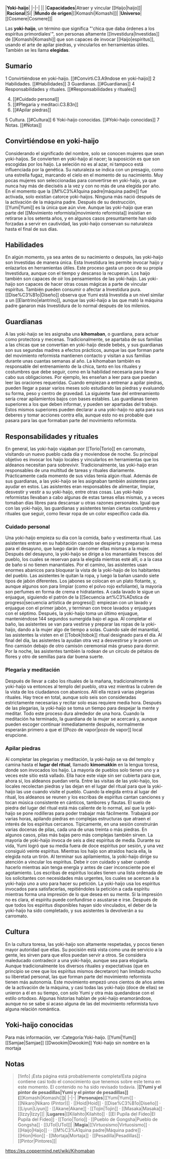 

|**Yoki-haijo**|
|-|-|
||
|**Capacidades**|Atraer y vincular [[Haijo\|haijo]]|
|**Racional**|Sí|
|**Mundo de origen**|[[Komashi\|Komashi]]|
|**Universo**|[[Cosmere\|Cosmere]]|

Las **yoki-haijo**, un término que significa "'chica que daba órdenes a los espíritus primordiales'", son personas altamente [[Investidura\|Investidas]] de [[Komashi\|Komashi]] que son capaces de invocar [[Haijo\|espíritus]], usando el arte de apilar piedras, y vincularlos en herramientas útiles. También se les llama **elegidas**.

## Sumario

1 Convirtiéndose en yoki-haijo. [[#Convirti.C3.A9ndose en yoki-haijo]] 
2 Habilidades. [[#Habilidades]] 
3 Guardianas. [[#Guardianas]] 
4 Responsabilidades y rituales. [[#Responsabilidades y rituales]] 

4. [[#Cuidado personal]] 
4. [[#Plegaria y meditaci.C3.B3n]] 
4. [[#Apilar piedras]] 


5 Cultura. [[#Cultura]] 
6 Yoki-haijo conocidas. [[#Yoki-haijo conocidas]] 
7 Notas. [[#Notas]] 


## Convirtiéndose en yoki-haijo
Considerando el significado del nombre, solo se conocen mujeres que sean yoki-haijos. Se convierten en yoki-haijo al nacer; la suposición es que son escogidas por los haijo. La seleción no es al azar, ni tampoco está influenciada por la genética. Su naturaleza se indica con un presagio, como una estrella fugaz, marcando el cielo en el momento de su nacimiento. Muy pocas mujeres son seleccionadas para convertirse en yoki-haijo, ya que nunca hay más de dieciséis a la vez y con no más de una elegida por año. En el momento que la [[M%C3%A1quina padre\|máquina padre]] fue activada, solo existían catorce yoki-haijos. Ninguna más nació después de la activación de la máquina padre. Después de su destrucción, [[Yumi\|Yumi]] es la única que aún vive.
Aunque las yoki-haijo que eran parte del [[Movimiento reformista\|movimiento reformista]] insistían en retirarse a los setenta años, y en algunos casos presuntamente han sido forzadas a servir en cautividad, las yoki-haijo conservan su naturaleza hasta el final de sus días.

## Habilidades
En algún momento, ya sea antes de su nacimiento o después, las yoki-haijo son Investidas de manera única. Esta Investidura les permite invocar haijo y enlazarlos en herramientas útiles. Este proceso gasta un poco de su propia Investidura, aunque con el tiempo y descanso la recuperan. Los haijo también son capaces de oír los pensamientos de las yoki-haijo.
Las yoki-haijo son capaces de hacer otras cosas mágicas a parte de vincular espíritus. También pueden consumir o afectar a Investidura pura. [[Dise%C3%B1o\|Diseño]] observa que Yumi está Investida a un nivel similar a un [[Elantrino\|elantrino]], aunque las yoki-haijo a las que mató la máquina padre ganaron más Investidura de lo normal después de los milenios.

## Guardianas
A las yoki-haijo se les asignaba una **kihomaban**, o guardiana, para actuar como protectora y mecenas. Tradicionalmente, se apartaba de sus familias a las chicas que se convertían en yoki-haijo desde bebés, y sus guardianas son sus segundas madres a efectos prácticos, aunque las que forman parte del movimiento reformista mantienen contacto y visitan a sus familias durante unas cuantas semanas al año. La kihomaban también es responsable del entrenamiento de la chica, tanto en los rituales y costumbres que debe seguir, como en la habilidad necesaria para llevar a cabo sus obligaciones. Por ejemplo, les enseñan a leer para que puedan leer las oraciones requeridas. Cuando empiezan a entrenar a apilar piedras, pueden llegar a pasar varios meses solo estudiando las piedras y evaluando su forma, peso y centro de gravedad. La siguiente fase del entrenamiento sería crear apilamientos bajos con bases estables.
Las guardianas tienen superiores a los que deben informar, y pueden ser apartadas del trabajo. Estos mismos superiores pueden declarar a una yoki-haijo no apta para sus deberes y tomar acciones contra ella, aunque esto no es probable que pasara para las que formaban parte del movimiento reformista.

## Responsabilidades y rituales
En general, las yoki-haijo viajaban por [[Torio\|Torio]] en carromato, visitando un nuevo pueblo cada día y moviendose de noche. Su principal objetivo es invocar los haijo locales y vincularlos en herramientas que los aldeanos necesitan para sobrevivir.
Tradicionalmente, las yoki-haijo eran responsables de una multitud de tareas y rituales diariamente. Prácticamente cada momento de sus vidas tenía algún ritual. Además de sus guardianas, a las yoki-haijo se les asignaban también asistentes para ayudar en estos. Las asistentes eran responsables de alimentar, limpiar, desvestir y vestir a su yoki-haijo, entre otras cosas. Las yoki-haijo reformistas llevaban a cabo algunas de estas tareas ellas mismas, y a veces tomaban días libres para descansar u otras razones personales. Igual que con las yoki-haijo, las guardianas y asistentes tenían ciertas costumbres y rituales que seguir, como llevar ropa de un color específico cada día.

### Cuidado personal
Una yoki-haijo empieza su día con la comida, baño y vestimenta ritual. Las asistentes entran en su habitación cuando se despierta y preparan la mesa para el desayuno, que luego darán de comer ellas mismas a la mujer.
Después del desayuno, la yoki-haijo se dirige a los manantiales frescos del pueblo, los cuales se reservan para la elegida mientras esté allí, o a la casa de baño si no tienen manantiales. Por el camino, las asistentes usan enormes abanicos para bloquear la vista de la yoki-haijo de los habitantes del pueblo. Las asistentes le quitan la ropa, y luego la bañan usando siete tipos de jabón diferentes. Los jabones se colocan en un plato flotante, y, aunque algunos son para limpiar (como el polvo rojo exfoliante), la mayoría son perfumes en forma de crema e hidratantes. A cada lavado le sigue un enjuague, siguiendo el patrón de la [[Secuencia art%C3%ADstica de progreso\|secuencia artística de progreso]]: empiezan con un lavado y enjuague con el primer jabón, y terminan con trece lavados y enjuagues con el séptimo. Después, la yoki-haijo toma un último enjuague, manteniéndose 144 segundos sumergida bajo el agua.
Al completar el baño, las asistentes se van para vestirse y preparar las ropas de la yoki-haijo, dando a la mujer algo de tiempo a solas. Cuando sale del manantial, las asistentes la visten en el [[Tobok\|tobok]] ritual designado para el día.
Al final del día, las asistentes la ayudan otra vez a desvestirse y le ponen un fino camisón debajo de otro camisón ceremonial más grueso para dormir. Por la noche, las asistentes también la rodean de un círculo de pétalos de flores y otro de semillas para dar buena suerte.

### Plegaria y meditación
Después de llevar a cabo los rituales de la mañana, tradicionalmente la yoki-haijo va entonces al templo del pueblo, otra vez mientras la cubren de la vista de los ciudadanos con abanicos. Allí ella rezará varias plegarias rituales. Hay trece en total, aunque solo seis son consideradas estrictamente necesarias y recitar solo esas requiere media hora. Después de las plegarias, la yoki-haijo se toma un tiempo para despejar la mente y meditar. Todo este proceso dura alrededor de una hora. Cuando la meditación ha terminado, la guardiana de la mujer se acercará y, aunque pueden escoger continuar inmediatamente después, normalmente esperarán primero a que el [[Pozo de vapor\|pozo de vapor]] local erupcione.

### Apilar piedras
Al completar las plegarias y meditación, la yoki-haijo se va del templo y camina hasta el **lugar del ritual**, llamado **kimomakkin** en la lengua toresa, donde son invocados los haijo. La mayoría de pueblos solo tienen uno y a veces este sitio está vallado. Ella hace este viaje sin ser cubierta para que, ahora sí, los aldeanos puedan verla. Entre las visitas de las yoki-haijo, los locales recolectan piedras y las dejan en el lugar del ritual para que la yoki-haijo las use cuando visite el pueblo. Cuando la elegida entra al lugar del ritual, los aldeanos se reunen y los escribas de espíritus cantan canciones y tocan música consistente en cánticos, tambores y flautas. El suelo de piedra del lugar del ritual está más caliente de lo normal, así que la yoki-haijo se pone rodilleras para poder trabajar más fácilmente.
Trabajará por varias horas, apilando piedras en complejas estructuras que atraen el interés de los espíritus cercanos. Típicamente, en una sesión construirán varias docenas de pilas, cada una de unas treinta o más piedras. En algunos casos, pilas más bajas pero más complejas también sirven. La mayoría de yoki-haijo invoca de seis a diez espíritus de media. Durante su vida, Yumi logró que su media fuera de doce espíritus por sesión, y una vez consiguió veinte espíritus. Mientras los haijo son atraídos hacia ella, la elegida nota un tirón.
Al terminar sus apilamientos, la yoiki-haijo dirige su atención a vincular los espíritus. Debe ir con cuidado y saber cuando hacerlo mientras aún tenga energía y antes de caer inconsciente poe el agotamiento. Los escribas de espíritus locales tienen una lista ordenada de los solicitantes con necesidades más urgentes, los cuales se acercan a la yoki-haijo uno a uno para hacer su petición. La yoki-haijo usa los espíritus invocados para satisfacerlas, repitiéndoles la petición a cada espíritu mientras forma una impresión de lo que desea en su mente. Si la impresión no es clara, el espíritu puede confundirse o asustarse e irse. Después de que todos los espíritus disponibles hayan sido vinculados, el deber de la yoki-haijo ha sido completado, y sus asistentes la devolverán a su carromato.

## Cultura
En la cultura toresa, las yoki-haijo son altamente respetadas, y pocos tienen mayor autoridad que ellas. Su pocisión está vista como una de servicio a la gente, les sirven para que ellos puedan servir a otros. Se considera maleducado contradecir a una yoki-haijo, aunque sea para elogiarla. Aunque tradicionalmente los diversos rituales y expectativas (que en principio se cree que los espíritus mismos decretaron) han limitado mucho su liberetad personal, las que forman parte del movimiento reformista tienen más autonomía. Este movimiento empezó unos cientos de años antes de la activación de la máquina, y casi todas las yoki-haijo (doce de ellas) se unieron a él en su tiempo, con solo Yumi y otra más quedandose con el estilo ortodoxo.
Algunas historias hablan de yoki-haijo enamorándose, aunque no se sabe si acaso alguna de las del movimiento reformista tuvo alguna relación romántica.

## Yoki-haijo conocidas
Para más información, ver :Categoría:Yoki-haijo.
[[Yumi\|Yumi]]
[[Samjae\|Samjae]]
[[Dwookim\|Dwookim]]
Yoki-haijo sin nombre en la mortaja
## Notas

> [!info] ¡Esta página está probablemente completa!Esta página contiene casi todo el conocimiento que tenemos sobre este tema en este momento.
El contenido no ha sido revisado todavía.
|**[[Yumi y el pintor de pesadillas\|Yumi y el pintor de pesadillas]] (**[[Komashi\|Komashi]]**)**|
|-|-|
|**Personajes**|[[Yumi\|Yumi]] · [[Nikaro\|Nikaro (Pintor)]] · [[Hoid\|Hoid]] · [[Dise%C3%B1o\|Diseño]] · [[Liyun\|Liyun]] · [[Akane\|Akane]] · [[Tojin\|Tojin]] · [[Masaka\|Masaka]] · [[Izzy\|Izzy]]|
|**Lugares**|[[Kilahito\|Kilahito]] · [[El Pupila del Fideo\|El Pupila del Fideo]] · [[Torio\|Torio]] · [[Pueblo de Gongsha\|Pueblo de Gongsha]] · [[UTol\|UTol]]|
|**Magia**|[[Virtuosismo\|Virtuosismo]] · [[Haijo\|Haijo]] ·  · [[M%C3%A1quina padre\|Máquina padre]] · [[Hion\|Hion]] · [[Mortaja\|Mortaja]] · [[Pesadilla\|Pesadillas]] · [[Pintor\|Pintores]]|



https://es.coppermind.net/wiki/Kihomaban